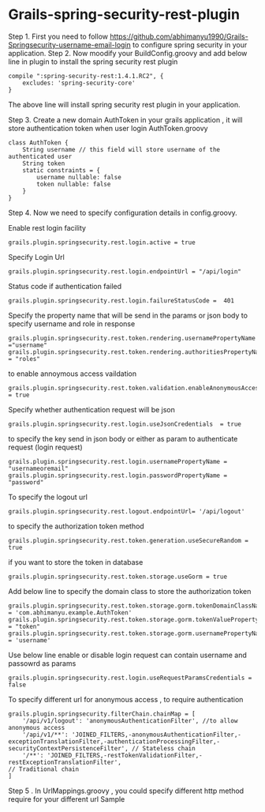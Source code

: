 Grails-spring-security-rest-plugin
==================================

Step 1. First you need to follow https://github.com/abhimanyu1990/Grails-Springsecurity-username-email-login to configure spring security in your application. 
Step 2. Now moodify your BuildConfig.groovy and add below line in plugin to install the spring security rest plugin
```
compile ":spring-security-rest:1.4.1.RC2", {
    excludes: 'spring-security-core'
}
```
The above line will install spring security rest plugin in your application.

Step 3. Create a new domain AuthToken in your grails application , it will store authentication token when user login
AuthToken.groovy
```
class AuthToken {
	String username // this field will store username of the authenticated user
	String token
    static constraints = {
		username nullable: false
		token nullable: false
    }
}

```
Step 4. Now we need to specify configuration details in config.groovy.

Enable rest login facility
```
grails.plugin.springsecurity.rest.login.active = true
````
Specify Login Url
```
grails.plugin.springsecurity.rest.login.endpointUrl = "/api/login"
```

Status code if authentication failed
```
grails.plugin.springsecurity.rest.login.failureStatusCode =  401
```
Specify the property name that will be send in the params or json body to specify username and role in response
```
grails.plugin.springsecurity.rest.token.rendering.usernamePropertyName ="username"
grails.plugin.springsecurity.rest.token.rendering.authoritiesPropertyName = "roles"
```
to enable annoymous access vaildation
```
grails.plugin.springsecurity.rest.token.validation.enableAnonymousAccess = true
```
Specify whether authentication request will be json 
```
grails.plugin.springsecurity.rest.login.useJsonCredentials	= true
```
to specify the key send in json body or either as param to authenticate request (login request)
```
grails.plugin.springsecurity.rest.login.usernamePropertyName = "usernameoremail"
grails.plugin.springsecurity.rest.login.passwordPropertyName = "password"
```
To specify the logout url
```
grails.plugin.springsecurity.rest.logout.endpointUrl= '/api/logout'
```
to specify the authorization token method
```
grails.plugin.springsecurity.rest.token.generation.useSecureRandom = true
```
if you want to store the token in database
```
grails.plugin.springsecurity.rest.token.storage.useGorm = true
```
Add below line to specify the domain class to store the authorization token 
```
grails.plugin.springsecurity.rest.token.storage.gorm.tokenDomainClassName = 'com.abhimanyu.example.AuthToken'
grails.plugin.springsecurity.rest.token.storage.gorm.tokenValuePropertyName = "token"
grails.plugin.springsecurity.rest.token.storage.gorm.usernamePropertyName = 'username'
```
Use below line enable or disable login request can contain username and passowrd as params
```
grails.plugin.springsecurity.rest.login.useRequestParamsCredentials	= false
```
To specify different url for anonymous access , to  require authentication

```
grails.plugin.springsecurity.filterChain.chainMap = [
	'/api/v1/logout': 'anonymousAuthenticationFilter', //to allow anonymous access
	'/api/v1/**': 'JOINED_FILTERS,-anonymousAuthenticationFilter,-exceptionTranslationFilter,-authenticationProcessingFilter,-securityContextPersistenceFilter', // Stateless chain
	'/**': 'JOINED_FILTERS,-restTokenValidationFilter,-restExceptionTranslationFilter',                                          // Traditional chain
]
```
Step 5 . In UrlMappings.groovy , you could specify different http method require for your different url
Sample
```
```
